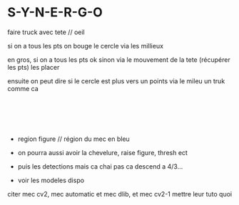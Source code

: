 # S-Y-N-E-R-G-O



faire truck avec tete // oeil


si on a tous les pts on bouge le cercle via les millieux

en gros, si on a tous les pts ok sinon via le mouvement de la tete (récupérer les pts) les placer

ensuite on peut dire si le cercle est plus vers un points via le mileu un truk comme ca


<br><br><br><br>


- region figure // région du mec en bleu

- on pourra aussi avoir la chevelure, raise figure, thresh ect

- puis les detections mais ca chai pas ca descend a 4/3...

- voir les modeles dispo










citer mec cv2, mec automatic et mec dlib, et mec cv2-1 mettre leur tuto quoi
